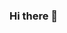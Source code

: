 ### Hi there 👋

<!---
<div style="text-align: center">
  <img src="https://github-readme-stats.vercel.app/api?username=rifkyards&count_private=true&show_icons=true&theme=prussian" width="400">
<br />
  <img src="https://github-readme-stats.vercel.app/api/top-langs/?username=rifkyards&hide=php&title_color=ffffff&text_color=c9cacc&icon_color=4AB197&bg_color=1A2B34" />
</div>
--->
